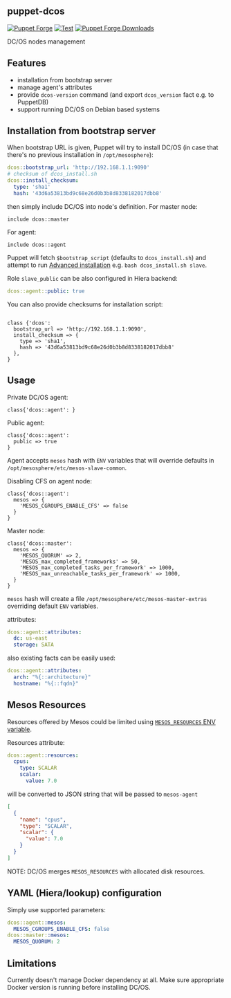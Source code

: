 ## puppet-dcos

[![Puppet
Forge](http://img.shields.io/puppetforge/v/deric/dcos.svg)](https://forge.puppetlabs.com/deric/dcos) [![Test](https://github.com/deric/puppet-dcos/actions/workflows/test.yml/badge.svg)](https://github.com/deric/puppet-dcos/actions/workflows/test.yml) [![Puppet Forge
Downloads](http://img.shields.io/puppetforge/dt/deric/dcos.svg)](https://forge.puppetlabs.com/deric/dcos/scores)

DC/OS nodes management

## Features

 * installation from bootstrap server
 * manage agent's attributes
 * provide `dcos-version` command (and export `dcos_version` fact e.g. to PuppetDB)
 * support running DC/OS on Debian based systems

## Installation from bootstrap server

When bootstrap URL is given, Puppet will try to install DC/OS (in case that there's no previous installation in `/opt/mesosphere`):
```yaml
dcos::bootstrap_url: 'http://192.168.1.1:9090'
# checksum of dcos_install.sh
dcos::install_checksum:
  type: 'sha1'
  hash: '43d6a53813bd9c68e26d0b3b8d8338182017dbb8'
```
then simply include DC/OS into node's definition. For master node:
```puppet
include dcos::master
```
For agent:
```puppet
include dcos::agent
```

Puppet will fetch `$bootstrap_script` (defaults to `dcos_install.sh`) and attempt to run [Advanced installation](https://dcos.io/docs/1.10/installing/custom/advanced/) e.g. `bash dcos_install.sh slave`.

Role `slave_public` can be also configured in Hiera backend:
```yaml
dcos::agent::public: true
```

You can also provide checksums for installation script:
```puppet

class {'dcos':
  bootstrap_url => 'http://192.168.1.1:9090',
  install_checksum => {
    type => 'sha1',
    hash => '43d6a53813bd9c68e26d0b3b8d8338182017dbb8'
  },
}
```

## Usage

Private DC/OS agent:

```puppet
class{'dcos::agent': }
```
Public agent:
```puppet
class{'dcos::agent':
  public => true
}
```

Agent accepts `mesos` hash with `ENV` variables that will override defaults in `/opt/mesosphere/etc/mesos-slave-common`.

Disabling CFS on agent node:
```puppet
class{'dcos::agent':
  mesos => {
    'MESOS_CGROUPS_ENABLE_CFS' => false
  }
}
```

Master node:

```puppet
class{'dcos::master':
  mesos => {
    'MESOS_QUORUM' => 2,
    'MESOS_max_completed_frameworks' => 50,
    'MESOS_max_completed_tasks_per_framework' => 1000,
    'MESOS_max_unreachable_tasks_per_framework' => 1000,
  }
}
```
`mesos` hash will create a file `/opt/mesosphere/etc/mesos-master-extras` overriding default `ENV` variables.

attributes:
```yaml
dcos::agent::attributes:
  dc: us-east
  storage: SATA
```

also existing facts can be easily used:
```yaml
dcos::agent::attributes:
  arch: "%{::architecture}"
  hostname: "%{::fqdn}"
```

## Mesos Resources

Resources offered by Mesos could be limited using [`MESOS_RESOURCES` ENV variable](https://mesos.readthedocs.io/en/latest/attributes-resources/).

Resources attribute:
```yaml
dcos::agent::resources:
  cpus:
    type: SCALAR
    scalar:
      value: 7.0
```
will be converted to JSON string that will be passed to `mesos-agent`
```json
[
  {
    "name": "cpus",
    "type": "SCALAR",
    "scalar": {
      "value": 7.0
    }
  }
]
```
NOTE: DC/OS merges `MESOS_RESOURCES` with allocated disk resources.

## YAML (Hiera/lookup) configuration

Simply use supported parameters:
```yaml
dcos::agent::mesos:
  MESOS_CGROUPS_ENABLE_CFS: false
dcos::master::mesos:
  MESOS_QUORUM: 2
```

## Limitations

Currently doesn't manage Docker dependency at all. Make sure appropriate Docker version is running before installing DC/OS.
